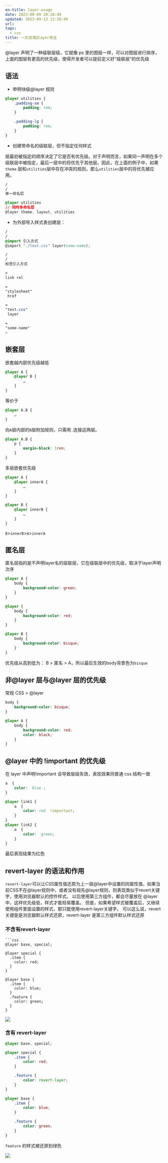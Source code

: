 ```yaml
---
en-title: layer-usage
date: 2023-08-09 20:18:49
updated: 2023-09-13 13:18:49
url:
tags:
  - css
title: 一文说清@layer用法
---
```


@layer 声明了一种级联层级，它就像 ps 里的图层一样，可以对图层进行排序，上面的图层有更高的优先级，使得开发者可以提前定义好“级联层”的优先级

## 语法

- 申明块级@layer 规则

```css
@layer utilities {
    .padding-sm {
        padding: rem;
    }

    .padding-lg {
        padding: rem;
    }
}
```

- 创建带命名的级联层，但不指定任何样式

>
层最初被指定的顺序决定了它是否有优先级。对于声明而言，如果同一声明在多个级联层中被指定，最后一层中的将优先于其他层。因此，在上面的例子中，如果`theme`
层和`utilities`层中存在冲突的规则，那么`utilities`层中的将优先被应用。

```css
/
/
单一命名层

@layer utilities
// 同时多命名层
@layer theme, layout, utilities
```

- 为外部导入样式表创建层：

```css
/
/
@import 引入方式
@import "./test.css" layer(some-name);

/
/
标签引入方式

<
link rel

=
"stylesheet"
 href

=
"test.css"
 layer

=
"some-name"
>
```

## 嵌套层

嵌套越内部优先级越低

```css
@layer A {
    @layer B {
        …
    }
}
```

等价于

```css
@layer A.B {
    …
}
```

向`A`层内部的`B`层附加规则，只需用`.`连接这两层。

```css
@layer A.B {
    p {
        margin-block: 1rem;
    }
}
```

多层嵌套优先级

```css
@layer A {
    @layer innerA {
        …
    }
}

@layer B {
    @layer innerB {
        …
    }
}
```

`B`>`innerB`>`A`>`innerA`

## 匿名层

匿名层指的是不声明layer名的级联层，它在级联层中的优先级，取决于layer声明次序

```css
@layer A {
    body {
        background-color: green;
    }
}

@layer {
    body {
        background-color: red;
    }
}

@layer B {
    body {
        background-color: bisque;
    }
}
```

优先级从高到低为： B > 匿名 > A，所以最后生效的body背景色为`bisque`

## 非@layer 层与@layer 层的优先级

常规 CSS > @layer

```css
body {
    background-color: bisque;
}

@layer A {
    body {
        background-color: red;
        color: black;
    }
}
```

## @layer 中的 !important 的优先级

在 layer 中声明!important 会导致层级失效，表现效果同普通 css 结构一致

```css
a  {
    color:  blue ;
}

@layer link1 {
    a  {
        color: red  !important;
    }
}
@layer link2 {
    a  {
        color:  green;
    }
}
```

最后表现结果为红色

## revert-layer 的语法和作用

`revert-layer`可以让CSS属性值还原为上一层@layer中设置的同属性值，如果当前CSS不在@layer规则中，或者没有祖先@layer规则，则表现类似于revert关键字，使用浏览器默认的控件样式。
以后使用第三方组件，都会尽量放在 @layer 中，这样优先级低，样式才能轻易覆盖。
但是，如果希望样式被覆盖后，又继续使用组件里面设置的样式，那只能使用revert-layer关键字。
可以这么说，revert 关键是是浏览器默认样式还原，revert-layer 是第三方组件默认样式还原

### 不含有revert-layer

```
```css
@layer base, special;

@layer special {
  .item {
    color: red;
  }
}

@layer base {
  .item {
    color: blue;
  }
  .feature {
    color: green;
  }
}

```

![](https://img.iamsee.top/pic/20230809170808.png)

### 含有 revert-layer

```css
@layer base, special;

@layer special {
    .item {
        color: red;
    }

    .feature {
        color: revert-layer;
    }
}

@layer base {
    .item {
        color: blue;
    }

    .feature {
        color: green;
    }
}
```

`feature` 的样式被还原到绿色

![](https://img.iamsee.top/pic/20230809170910.png)
